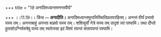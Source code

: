 +++
title = "19 अनादिमध्यान्तमनन्तवीर्य"

+++
।।11.19।। किंच **-- अनादीति।** अनादिमध्यान्तमुत्पत्तिस्थितिप्रलयरहितम्।
अनन्तं वीर्यं प्रभावो यस्य तम्। अनन्तबाहुं अनन्ता बाहवो यस्य तम्।
शशिसूर्यौ नेत्रे यस्य तम् तादृशं त्वां पश्यामि। तथा दीप्तो
हुताशोऽग्निर्वक्त्रेषु यस्य तम् स्वतेजसा इदं विश्वं तपन्तं संतापयन्तं
पश्यामि।
